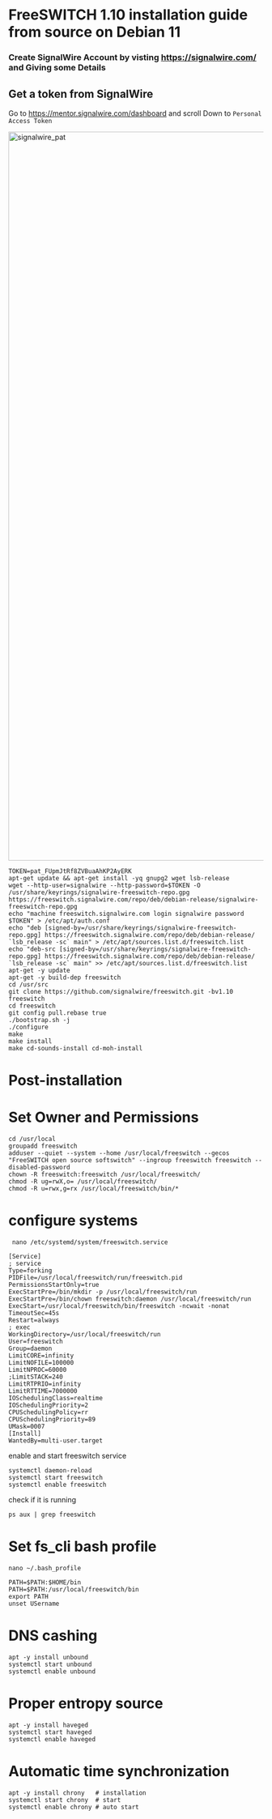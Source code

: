 # FreeSWITCH 1.10 installation guide from source on Debian 11


### Create SignalWire Account by visting https://signalwire.com/ and Giving some Details

## Get a token from SignalWire

Go to https://mentor.signalwire.com/dashboard and scroll Down to ``` Personal Access Token ```

<img width="1440" alt="signalwire_pat" src="https://github.com/aqeelabpro/freeswitch-installation/assets/93031839/17c6b75d-b950-46df-a856-1da481165e82">  


```
TOKEN=pat_FUpmJtRf8ZVBuaAhKP2AyERK 
apt-get update && apt-get install -yq gnupg2 wget lsb-release
wget --http-user=signalwire --http-password=$TOKEN -O /usr/share/keyrings/signalwire-freeswitch-repo.gpg https://freeswitch.signalwire.com/repo/deb/debian-release/signalwire-freeswitch-repo.gpg
echo "machine freeswitch.signalwire.com login signalwire password $TOKEN" > /etc/apt/auth.conf
echo "deb [signed-by=/usr/share/keyrings/signalwire-freeswitch-repo.gpg] https://freeswitch.signalwire.com/repo/deb/debian-release/ `lsb_release -sc` main" > /etc/apt/sources.list.d/freeswitch.list
echo "deb-src [signed-by=/usr/share/keyrings/signalwire-freeswitch-repo.gpg] https://freeswitch.signalwire.com/repo/deb/debian-release/ `lsb_release -sc` main" >> /etc/apt/sources.list.d/freeswitch.list
apt-get -y update
apt-get -y build-dep freeswitch
cd /usr/src
git clone https://github.com/signalwire/freeswitch.git -bv1.10 freeswitch
cd freeswitch
git config pull.rebase true
./bootstrap.sh -j
./configure
make
make install
make cd-sounds-install cd-moh-install
```

# Post-installation
# Set Owner and Permissions
```
cd /usr/local
groupadd freeswitch
adduser --quiet --system --home /usr/local/freeswitch --gecos "FreeSWITCH open source softswitch" --ingroup freeswitch freeswitch --disabled-password
chown -R freeswitch:freeswitch /usr/local/freeswitch/
chmod -R ug=rwX,o= /usr/local/freeswitch/
chmod -R u=rwx,g=rx /usr/local/freeswitch/bin/*
```
# configure systems
```
 nano /etc/systemd/system/freeswitch.service
```

```
[Service]
; service
Type=forking
PIDFile=/usr/local/freeswitch/run/freeswitch.pid
PermissionsStartOnly=true
ExecStartPre=/bin/mkdir -p /usr/local/freeswitch/run
ExecStartPre=/bin/chown freeswitch:daemon /usr/local/freeswitch/run
ExecStart=/usr/local/freeswitch/bin/freeswitch -ncwait -nonat
TimeoutSec=45s
Restart=always
; exec
WorkingDirectory=/usr/local/freeswitch/run
User=freeswitch
Group=daemon
LimitCORE=infinity
LimitNOFILE=100000
LimitNPROC=60000
;LimitSTACK=240
LimitRTPRIO=infinity
LimitRTTIME=7000000
IOSchedulingClass=realtime
IOSchedulingPriority=2
CPUSchedulingPolicy=rr
CPUSchedulingPriority=89
UMask=0007
[Install]
WantedBy=multi-user.target
```

enable and start freeswitch service

```
systemctl daemon-reload
systemctl start freeswitch
systemctl enable freeswitch
```

check if it is running

```
ps aux | grep freeswitch
```

# Set fs_cli bash profile

```
nano ~/.bash_profile
```

```
PATH=$PATH:$HOME/bin
PATH=$PATH:/usr/local/freeswitch/bin
export PATH
unset USername
```

# DNS cashing
```
apt -y install unbound
systemctl start unbound
systemctl enable unbound
```

# Proper entropy source

```
apt -y install haveged
systemctl start haveged
systemctl enable haveged
```


# Automatic time synchronization
```
apt -y install chrony   # installation
systemctl start chrony  # start
systemctl enable chrony # auto start
```

